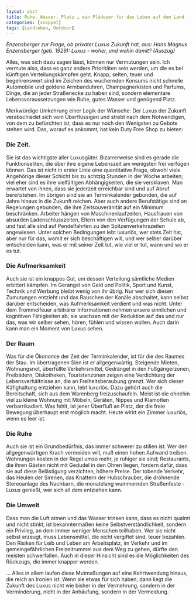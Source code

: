 ```yaml
---
layout: post
title: Ruhe, Wasser, Platz … ein Plädoyer für das Leben auf dem Land
categories: [snippet]
tags: [Landleben, Outdoor]
---
```


_Enzensberger zur Frage, ob privater Luxus Zukunft hat, aus: Hans Magnus Enzensberger (geb. 1929): Luxus - woher, und wohin damit? (Auszug)_

Alles, was sich dazu sagen lässt, können nur Vermutungen sein. Ich vermute also, dass es ganz andere Prioritäten sein werden, um die es bei künftigen Verteilungskämpfen geht. Knapp, selten, teuer und begehrenswert sind im Zeichen des wuchernden Konsums nicht schnelle Automobile und goldene Armbanduhren, Champagnerkisten und Parfums, Dinge, die an jeder Straßenecke zu haben sind, sondern elementare Lebensvoraussetzungen wie Ruhe, gutes Wasser und genügend Platz.

Merkwürdige Umkehrung einer Logik der Wünsche: Der Luxus der Zukunft verabschiedet sich vom Überflüssigen und strebt nach dem Notwendigen, von dem zu befürchten ist, dass es nur noch den Wenigsten zu Gebote stehen wird. Das, worauf es ankommt, hat kein Duty Free Shop zu bieten:

<!--more-->
### Die Zeit.
Sie ist das wichtigste aller Luxusgüter. Bizarrerweise sind es gerade die Funktionseliten, die über ihre eigene Lebenszeit am wenigsten frei verfügen können. Das ist nicht in erster Linie eine quantitative Frage, obwohl viele Angehörige dieser Schicht bis zu achtzig Stunden in der Woche arbeiten; viel eher sind es ihre vielfältigen Abhängigkeiten, die sie versklaven. Man erwartet von ihnen, dass sie jederzeit erreichbar sind und auf Abruf bereitstehen. Im übrigen sind sie an Terminkalender gebunden, die auf Jahre hinaus in die Zukunft reichen. Aber auch andere Berufstätige sind an Regelungen gebunden, die ihre Zeitsouveränität auf ein Minimum beschränken. Arbeiter hängen von Maschinenlaufzeiten, Hausfrauen von absurden Ladenschlusszeiten, Eltern von den Verfügungen der Schule ab, und fast alle sind auf Pendelfahrten zu den Spitzenverkehrszeiten angewiesen. Unter solchen Bedingungen lebt luxuriös, wer stets Zeit hat, aber nur für das, womit er sich beschäftigen will, und wer selber darüber entscheiden kann, was er mit seiner Zeit tut, wie viel er tut, wann und wo er es tut.

### Die Aufmerksamkeit
Auch sie ist ein knappes Gut, um dessen Verteilung sämtliche Medien erbittert kämpfen. Im Gerangel von Geld und Politik, Sport und Kunst, Technik und Werbung bleibt wenig von ihr übrig. Nur wer sich diesen Zumutungen entzieht und das Rauschen der Kanäle abschaltet, kann selbst darüber entscheiden, was Aufmerksamkeit verdient und was nicht. Unter dem Trommelfeuer arbiträrer Informationen nehmen unsere sinnlichen und kognitiven Fähigkeiten ab; sie wachsen mit der Reduktion auf das und nur das, was wir selber sehen, hören, fühlen und wissen wollen. Auch darin kann man ein Moment von Luxus sehen.

### Der Raum
Was für die Ökonomie der Zeit der Terminkalender, ist für die des Raumes der Stau. Im übertragenen Sinn ist er allgegenwärtig. Steigende Mieten, Wohnungsnot, überfüllte Verkehrsmittel, Gedrängel in den Fußgängerzonen, Freibädern, Diskotheken, Touristenzonen zeigen eine Verdichtung der Lebensverhältnisse an, die an Freiheitsberaubung grenzt. Wer sich dieser Käfighaltung entziehen kann, lebt luxuriös. Dazu gehört auch die Bereitschaft, sich aus dem Warenberg freizuschaufeln. Meist ist die ohnehin viel zu kleine Wohnung mit Möbeln, Geräten, Nippes und Klamotten verbarrikadiert. Was fehlt, ist jener Überfluß an Platz, der die freie Bewegung überhaupt erst möglich macht. Heute wirkt ein Zimmer luxuriös, wenn es leer ist.

### Die Ruhe
Auch sie ist ein Grundbedürfnis, das immer schwerer zu stillen ist. Wer den allgegenwärtigen Krach vermeiden will, muß einen hohen Aufwand treiben. Wohnungen kosten in der Regel umso mehr, je ruhiger sie sind; Restaurants, die ihren Gästen nicht mit Gedudel in den Ohren liegen, fordern dafür, dass sie auf diese Belästigung verzichten, höhere Preise. Der tobende Verkehr, das Heulen der Sirenen, das Knattern der Hubschrauber, die dröhnende Stereoanlage des Nachbarn, die monatelang wummernden Straßenfeste - Luxus genießt, wer sich all dem entziehen kann.

### Die Umwelt
Dass man die Luft atmen und das Wasser trinken kann, dass es nicht qualmt und nicht stinkt, ist bekanntermaßen keine Selbstverständlichkeit, sondern ein Privileg, an dem immer weniger Menschen teilhaben. Wer sie nicht selbst erzeugt, muss Lebensmittel, die nicht vergiftet sind, teuer bezahlen. Den Risiken für Leib und Leben am Arbeitsplatz, im Verkehr und im gemeingefährlichen Freizeitrummel aus dem Weg zu gehen, dürfte den meisten schwerfallen. Auch in dieser Hinsicht sind es die Möglichkeiten des Rückzugs, die immer knapper werden.

... Alles in allem laufen diese Mutmaßungen auf eine Kehrtwendung hinaus, die reich an Ironien ist. Wenn sie etwas für sich haben, dann liegt die Zukunft des Luxus nicht wie bisher in der Vermehrung, sondern in der Verminderung, nicht in der Anhäufung, sondern in der Vermeidung.
